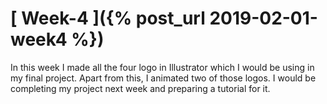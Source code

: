 # [ Week-4 ]({% post_url 2019-02-01-week4 %})

In this week I made all the four logo in Illustrator which I would be using in my final project. Apart from this, I animated two of those logos. I would be completing my project next week and preparing a tutorial for it.

